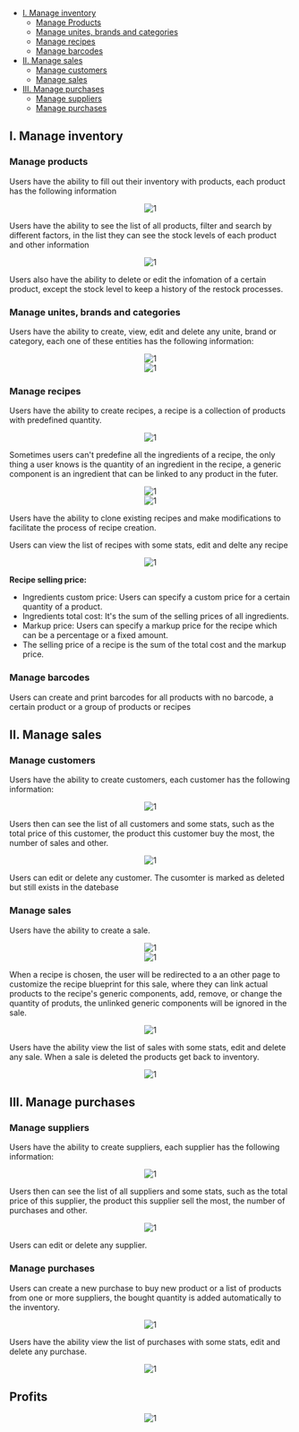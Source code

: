 * [I. Manage inventory](./main.md#i-manage-inventory)
    * [Manage Products](./main.md#manage-products)
    * [Manage unites, brands and categories](./main.md#manage-unites-brands-and-categories)
    * [Manage recipes](./main.md#manage-recipes)
    * [Manage barcodes](./main.md#manage-barcodes)
* [II. Manage sales](./main.md#ii-manage-sales)
    * [Manage customers](./main.md#manage-customers)
    * [Manage sales](./main.md#manage-sales)
* [III. Manage purchases](./main.md#iii-manage-purchases)
    * [Manage suppliers](./main.md#manage-suppliers)
    * [Manage purchases](./main.md#manage-purchases)

## I. Manage inventory

### Manage products

Users have the ability to fill out their inventory with products, each product has the following information

<div style="text-align:center">
  <img src="./sketch/new-product.png" alt="1">
</div>

Users have the ability to see the list of all products, filter and search by different factors, in the list they can see the stock levels of each product and other information

<div style="text-align:center">
  <img src="./sketch/products-list.png" alt="1">
</div>

Users also have the ability to delete or edit the infomation of a certain product, except the stock level to keep a history of the restock processes.

### Manage unites, brands and categories

Users have the ability to create, view, edit and delete any unite, brand or category, each one of these entities has the following information:

<div style="text-align:center">
  <img src="./sketch/unites-list.png" alt="1">
</div>

<div style="text-align:center">
  <img src="./sketch/new-unite.png" alt="1">
</div>

### Manage recipes

Users have the ability to create recipes, a recipe is a collection of products with predefined quantity.

<div style="text-align:center">
  <img src="./sketch/new-recipe-products.png" alt="1">
</div>

Sometimes users can't predefine all the ingredients of a recipe, the only thing a user knows is the quantity of an ingredient in the recipe, a generic component is an ingredient that can be linked to any product in the futer.

<div style="text-align:center">
  <img src="./sketch/new-recipe-generics.png" alt="1">
</div>

<div style="text-align:center">
  <img src="./sketch/new-recipe-new-generic.png" alt="1">
</div>

Users have the ability to clone existing recipes and make modifications to facilitate the process of recipe creation.

Users can view the list of recipes with some stats, edit and delte any recipe

<div style="text-align:center">
  <img src="./sketch/recipes-list.png" alt="1">
</div>

**Recipe selling price:**
* Ingredients custom price: Users can specify a custom price for a certain quantity of a product.
* Ingredients total cost: It's the sum of the selling prices of all ingredients.
* Markup price: Users can specify a markup price for the recipe which can be a percentage or a fixed amount.
* The selling price of a recipe is the sum of the total cost and the markup price.

### Manage barcodes

Users can create and print barcodes for all products with no barcode, a certain product or a group of products or recipes

## II. Manage sales

### Manage customers

Users have the ability to create customers, each customer has the following information:

<div style="text-align:center">
  <img src="./sketch/new-customer.png" alt="1">
</div>

Users then can see the list of all customers and some stats, such as the total price of this customer, the product this customer buy the most, the number of sales and other.

<div style="text-align:center">
  <img src="./sketch/customers-list.png" alt="1">
</div>

Users can edit or delete any customer. The cusomter is marked as deleted but still exists in the datebase

### Manage sales
Users have the ability to create a sale.

<div style="text-align:center">
  <img src="./sketch/new-sale-products.png" alt="1">
</div>

<div style="text-align:center">
  <img src="./sketch/new-sale-recipes.png" alt="1">
</div>

When a recipe is chosen, the user will be redirected to a an other page to customize the recipe blueprint for this sale, where they can link actual products to the recipe's generic components, add, remove, or change the quantity of produts, the unlinked generic components will be ignored in the sale.

<div style="text-align:center">
  <img src="./sketch/sale_recipe-customization.png" alt="1">
</div>

Users have the ability view the list of sales with some stats, edit and delete any sale. When a sale is deleted the products get back to inventory.

<div style="text-align:center">
  <img src="./sketch/sales-list.png" alt="1">
</div>

## III. Manage purchases

### Manage suppliers

Users have the ability to create suppliers, each supplier has the following information:

<div style="text-align:center">
  <img src="./sketch/new-supplier.png" alt="1">
</div>

Users then can see the list of all suppliers and some stats, such as the total price of this supplier, the product this supplier sell the most, the number of purchases and other.

<div style="text-align:center">
  <img src="./sketch/suppliers-list.png" alt="1">
</div>

Users can edit or delete any supplier.

### Manage purchases

Users can create a new purchase to buy new product or a list of products from one or more suppliers, the bought quantity is added automatically to the inventory.

<div style="text-align:center">
  <img src="./sketch/new-purchase.png" alt="1">
</div>

Users have the ability view the list of purchases with some stats, edit and delete any purchase.

<div style="text-align:center">
  <img src="./sketch/purchases-list.png" alt="1">
</div>

## Profits

<div style="text-align:center">
  <img src="./sketch/profits.png" alt="1">
</div>
